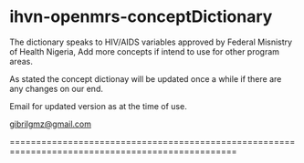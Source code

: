 # ihvn-openmrs-conceptDictionary

The dictionary speaks to HIV/AIDS variables approved by Federal Misnistry of Health Nigeria, 
Add more concepts if intend to use for other program areas.

As stated the concept dictionay will be updated once a while if there are any changes on our end.

Email for updated version as at the time of use.

gibrilgmz@gmail.com

=================================================================================================
